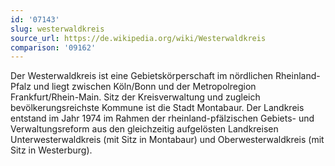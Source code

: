 ```yaml
---
id: '07143'
slug: westerwaldkreis
source_url: https://de.wikipedia.org/wiki/Westerwaldkreis
comparison: '09162'
---
```


Der Westerwaldkreis ist eine Gebietskörperschaft im nördlichen Rheinland-Pfalz und liegt zwischen Köln/Bonn und der Metropolregion Frankfurt/Rhein-Main. Sitz der Kreisverwaltung und zugleich bevölkerungsreichste Kommune ist die Stadt Montabaur. Der Landkreis entstand im Jahr 1974 im Rahmen der rheinland-pfälzischen Gebiets- und Verwaltungsreform aus den gleichzeitig aufgelösten Landkreisen Unterwesterwaldkreis (mit Sitz in Montabaur) und Oberwesterwaldkreis (mit Sitz in Westerburg).
